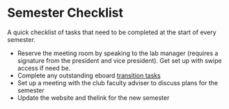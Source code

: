 # Semester Checklist

A quick checklist of tasks that need to be completed at the start of every
semester.

* Reserve the meeting room by speaking to the lab manager (requires a signature
from the president and vice president). Get set up with swipe access if need be.
* Complete any outstanding eboard [transition tasks](eboard-onboarding-offboarding.md)
* Set up a meeting with the club faculty adviser to discuss plans for the semester
* Update the website and thelink for the new semester

